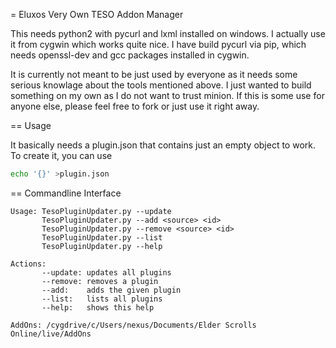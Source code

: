 = Eluxos Very Own TESO Addon Manager

This needs python2 with pycurl and lxml installed on windows. I actually use 
it from cygwin which works quite nice. I have build pycurl via pip, which needs
openssl-dev and gcc packages installed in cygwin.

It is currently not meant to be just used by everyone as it needs some serious
knowlage about the tools mentioned above. I just wanted to build something on
my own as I do not want to trust minion. If this is some use for anyone else,
please feel free to fork or just use it right away.

== Usage

It basically needs a plugin.json that contains just an empty object to work.
To create it, you can use
```bash
echo '{}' >plugin.json
```

== Commandline Interface

```
Usage: TesoPluginUpdater.py --update
       TesoPluginUpdater.py --add <source> <id>
       TesoPluginUpdater.py --remove <source> <id>
       TesoPluginUpdater.py --list
       TesoPluginUpdater.py --help

Actions:
       --update: updates all plugins
       --remove: removes a plugin
       --add:    adds the given plugin
       --list:   lists all plugins
       --help:   shows this help

AddOns: /cygdrive/c/Users/nexus/Documents/Elder Scrolls Online/live/AddOns
```

